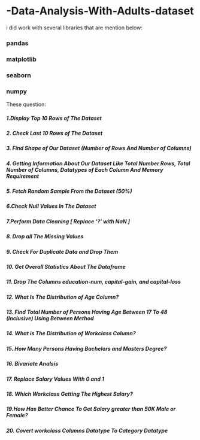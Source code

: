 # -Data-Analysis-With-Adults-dataset
i did work with several libraries that are mention below:
### pandas
### matplotlib
### seaborn
### numpy
These question:
##### 1.Display Top 10 Rows of The Dataset
##### 2. Check Last 10 Rows of The Dataset
##### 3. Find Shape of Our Dataset (Number of Rows And Number of Columns)
##### 4. Getting Information About Our Dataset Like Total Number Rows, Total Number of Columns, Datatypes of Each Column And Memory Requirement
##### 5. Fetch Random Sample From the Dataset (50%)
##### 6.Check Null Values In The Dataset
##### 7.Perform Data Cleaning [ Replace '?' with NaN ]
##### 8. Drop all The Missing Values
##### 9. Check For Duplicate Data and Drop Them
##### 10. Get Overall Statistics About The Dataframe
##### 11. Drop The Columns education-num, capital-gain, and capital-loss
##### 12. What Is The Distribution of Age Column?
##### 13. Find Total Number of Persons Having Age Between 17 To 48 (Inclusive) Using Between Method
##### 14. What is The Distribution of Workclass Column?
##### 15. How Many Persons Having Bachelors and Masters Degree?
##### 16. Bivariate Analsis
##### 17. Replace Salary Values With 0 and 1
##### 18. Which Workclass Getting The Highest Salary?
##### 19.How Has Better Chance To Get Salary greater than 50K Male or Female?
##### 20. Covert workclass Columns Datatype To Category Datatype
